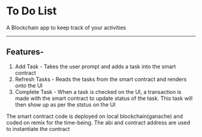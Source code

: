 # To Do List
A Blockchain app to keep track of your activities

---
## Features-
1. Add Task - Takes the user prompt and adds a task into the smart contract
2. Refresh Tasks - Reads the tasks from the smart contract and renders onto the UI
3. Complete Task - When a task is checked on the UI, a transaction is made with the smart contract to update status of the task. This task will then show up as per the ststus on the UI

The smart contract code is deployed on local blockchain(ganache) and coded on remix for the time-being. The abi and contract address are used to instantiate the contract
